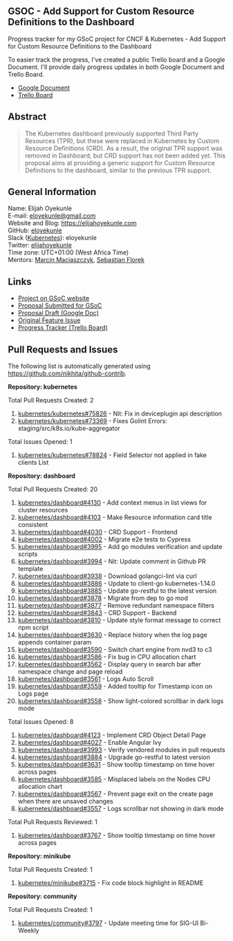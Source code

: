 ## GSOC - Add Support for Custom Resource Definitions to the Dashboard

Progress tracker for my GSoC project for CNCF &amp; Kubernetes - Add Support for Custom Resource Definitions to the Dashboard

To easier track the progress, I've created a public Trello board and a Google Document. I'll provide daily progress updates in both Google Document and Trello Board.

* [Google Document](https://docs.google.com/document/d/18hmZRmx7opo-85w6MnA-L7nhRA986D9n78gk2Exfdqs/edit?usp=sharing)
* [Trello Board](https://trello.com/b/7jmeonwA)

## Abstract

> The Kubernetes dashboard previously supported Third Party Resources (TPR), but these were replaced in Kubernetes by Custom Resource Definitions (CRD). As a result, the original TPR support was removed in Dashboard, but CRD support has not been added yet. This proposal aims at providing a generic support for Custom Resource Definitions to the dashboard, similar to the previous TPR support.

## General Information

Name: Elijah Oyekunle  
E-mail: eloyekunle@gmail.com  
Website and Blog: https://elijahoyekunle.com  
GitHub: [eloyekunle](https://github.com/eloyekunle)  
Slack ([Kubernetes](http://slack.k8s.io/)): eloyekunle  
Twitter: [elijahoyekunle](https://twitter.com/elijahoyekunle)  
Time zone: UTC+01:00 (West Africa Time)  
Mentors: [Marcin Maciaszczyk](https://github.com/maciaszczykm), [Sebastian Florek](https://github.com/floreks)  

## Links

* [Project on GSoC website](https://summerofcode.withgoogle.com/projects/#5700575465832448)
* [Proposal Submitted for GSoC](https://github.com/eloyekunle/gsoc-2019-meta-k8s/raw/master/proposal.pdf)
* [Proposal Draft (Google Doc)](https://docs.google.com/document/d/1YPc5AOO4BciZVrKKi6P1GkdCafZmL14Uy3OFtWyDkQo/edit?usp=sharing)
* [Original Feature Issue](https://github.com/kubernetes/dashboard/issues/2493)
* [Progress Tracker (Trello Board)](https://trello.com/b/7jmeonwA)

## Pull Requests and Issues

The following list is automatically generated using https://github.com/nikhita/github-contrib.

**Repository: kubernetes**

Total Pull Requests Created: 2
1. [kubernetes/kubernetes#75826](https://github.com/kubernetes/kubernetes/pull/75826) - Nit: Fix in deviceplugin api description
2. [kubernetes/kubernetes#73369](https://github.com/kubernetes/kubernetes/pull/73369) - Fixes Golint Errors: staging/src/k8s.io/kube-aggregator

Total Issues Opened: 1
1. [kubernetes/kubernetes#78824](https://github.com/kubernetes/kubernetes/issues/78824) - Field Selector not applied in fake clients List


**Repository: dashboard**

Total Pull Requests Created: 20
1. [kubernetes/dashboard#4130](https://github.com/kubernetes/dashboard/pull/4130) - Add context menus in list views for cluster resources
2. [kubernetes/dashboard#4103](https://github.com/kubernetes/dashboard/pull/4103) - Make Resource information card title consistent
3. [kubernetes/dashboard#4030](https://github.com/kubernetes/dashboard/pull/4030) - CRD Support - Frontend
4. [kubernetes/dashboard#4002](https://github.com/kubernetes/dashboard/pull/4002) - Migrate e2e tests to Cypress
5. [kubernetes/dashboard#3995](https://github.com/kubernetes/dashboard/pull/3995) - Add go modules verification and update scripts
6. [kubernetes/dashboard#3994](https://github.com/kubernetes/dashboard/pull/3994) - Nit: Update comment in Github PR template
7. [kubernetes/dashboard#3938](https://github.com/kubernetes/dashboard/pull/3938) - Download golangci-lint via curl
8. [kubernetes/dashboard#3886](https://github.com/kubernetes/dashboard/pull/3886) - Update to client-go kubernetes-1.14.0
9. [kubernetes/dashboard#3885](https://github.com/kubernetes/dashboard/pull/3885) - Update go-restful to the latest version
10. [kubernetes/dashboard#3878](https://github.com/kubernetes/dashboard/pull/3878) - Migrate from dep to go mod
11. [kubernetes/dashboard#3877](https://github.com/kubernetes/dashboard/pull/3877) - Remove redundant namespace filters
12. [kubernetes/dashboard#3843](https://github.com/kubernetes/dashboard/pull/3843) - CRD Support - Backend
13. [kubernetes/dashboard#3810](https://github.com/kubernetes/dashboard/pull/3810) - Update style format message to correct npm script
14. [kubernetes/dashboard#3630](https://github.com/kubernetes/dashboard/pull/3630) - Replace history when the log page appends container param
15. [kubernetes/dashboard#3590](https://github.com/kubernetes/dashboard/pull/3590) - Switch chart engine from nvd3 to c3
16. [kubernetes/dashboard#3586](https://github.com/kubernetes/dashboard/pull/3586) - Fix bug in CPU allocation chart
17. [kubernetes/dashboard#3562](https://github.com/kubernetes/dashboard/pull/3562) - Display query in search bar after namespace change and page reload
18. [kubernetes/dashboard#3561](https://github.com/kubernetes/dashboard/pull/3561) - Logs Auto Scroll
19. [kubernetes/dashboard#3559](https://github.com/kubernetes/dashboard/pull/3559) - Added tooltip for Timestamp icon on Logs page
20. [kubernetes/dashboard#3558](https://github.com/kubernetes/dashboard/pull/3558) - Show light-colored scrollbar in dark logs mode

Total Issues Opened: 8
1. [kubernetes/dashboard#4123](https://github.com/kubernetes/dashboard/issues/4123) - Implement CRD Object Detail Page
2. [kubernetes/dashboard#4027](https://github.com/kubernetes/dashboard/issues/4027) - Enable Angular Ivy
3. [kubernetes/dashboard#3993](https://github.com/kubernetes/dashboard/issues/3993) - Verify vendored modules in pull requests
4. [kubernetes/dashboard#3884](https://github.com/kubernetes/dashboard/issues/3884) - Upgrade go-restful to latest version
5. [kubernetes/dashboard#3631](https://github.com/kubernetes/dashboard/issues/3631) - Show tooltip timestamp on time hover across pages
6. [kubernetes/dashboard#3585](https://github.com/kubernetes/dashboard/issues/3585) - Misplaced labels on the Nodes CPU allocation chart
7. [kubernetes/dashboard#3567](https://github.com/kubernetes/dashboard/issues/3567) - Prevent page exit on the create page when there are unsaved changes
8. [kubernetes/dashboard#3557](https://github.com/kubernetes/dashboard/issues/3557) - Logs scrollbar not showing in dark mode

Total Pull Requests Reviewed: 1
1. [kubernetes/dashboard#3767](https://github.com/kubernetes/dashboard/pull/3767) - Show tooltip timestamp on time hover across pages


**Repository: minikube**

Total Pull Requests Created: 1
1. [kubernetes/minikube#3715](https://github.com/kubernetes/minikube/pull/3715) - Fix code block highlight in README


**Repository: community**

Total Pull Requests Created: 1
1. [kubernetes/community#3797](https://github.com/kubernetes/community/pull/3797) - Update meeting time for SIG-UI Bi-Weekly
